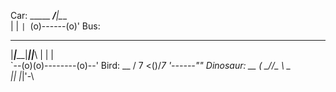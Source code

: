 Car:
     _____
 ___/__|__\___  
|      |     `|
 `(o)------(o)'
Bus:
 ____________________  
|___|_____|____|_|___\ 
|              | |    \
`--(o)(o)--------(o)--'
Bird:
     __
    /  7
<()/____7
  '------""
Dinosaur:
 __
(_ \_/\/\__
  \   _    \
   |_| |_|'-\